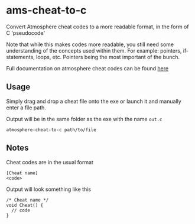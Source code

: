 # ams-cheat-to-c
Convert Atmosphere cheat codes to a more readable format, in the form of C 'pseudocode'

Note that while this makes codes more readable, you still need some understanding of the concepts used within them.
For example: pointers, if-statements, loops, etc. Pointers being the most important of the bunch.

Full documentation on atmosphere cheat codes can be found [here](https://github.com/Atmosphere-NX/Atmosphere/blob/master/docs/features/cheats.md)

## Usage
Simply drag and drop a cheat file onto the exe or launch it and manually enter a file path.

Output will be in the same folder as the exe with the name `out.c`

```
atmosphere-cheat-to-c path/to/file
```

## Notes
Cheat codes are in the usual format
```
[Cheat name]
<code>
```

Output will look something like this
```
/* Cheat name */
void Cheat() {
  // code
}
```
